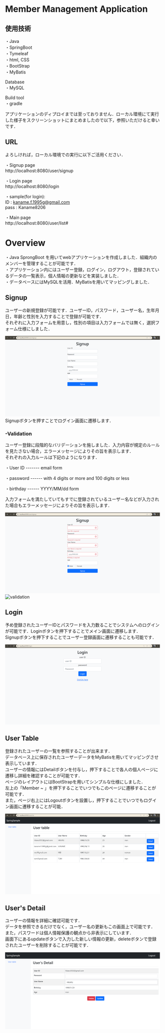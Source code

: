 # Member Management Application

## 使用技術  
・Java  
・SpringBoot  
・Tymeleaf  
・html, CSS  
・BootStrap  
・MyBatis  

Database  
・MySQL  

Build tool  
・gradle  


アプリケーションのディプロイまでは至っておりません．ローカル環境にて実行した様子をスクリーンショットにまとめましたので以下，参照いただけると幸いです．  


## URL  

よろしければ，ローカル環境での実行に以下ご活用ください．  

・Signup page  
http://localhost:8080/user/signup

・Login page  
http://localhost:8080/login  

・sample(for login):  
ID : kaname.f.1995g@gmail.com  
pass : Kaname8206

・Main page  
http://localhost:8080/user/list#




# Overview
・Java SprongBoot を用いてwebアプリケーションを作成しました．組織内のメンバーを管理することが可能です．  
・アプリケーション内にはユーザー登録，ログイン，ログアウト，登録されているデータの一覧表示，個人情報の更新などを実装しました．  
・データベースにはMySQLを活用．MyBatisを用いてマッピングしました．

## Signup
ユーザーの新規登録が可能です．ユーザーID，パスワード，ユーザー名，生年月日，年齢と性別を入力することで登録が可能です．  
それぞれに入力フォームを用意し，性別の項目は入力フォームでは無く，選択フォーム仕様にしました．  

![img.png](img.png)
Signupボタンを押すことでログイン画面に遷移します．  
 

### -Validation
ユーザー登録に段階的なバリデーションを施しました．入力内容が規定のルールを見たさない場合，エラーメッセージによりその旨を表示します．  
それぞれの入力ルールは下記のようになります．  

・User ID ------- email form

・password ------ with 4 digits or more and 100 digits or less

・birthday ------ YYYY/MM/dd form  

 入力フォームを満たしていてもすでに登録されているユーザー名などが入力された場合もエラーメッセージによりその旨を表示します．  

![img_1.png](img_1.png)
![validation](https://user-images.githubusercontent.com/77096897/153190133-65615bf2-d276-4615-8f30-bd3da07278f0.png)  


## Login
予め登録されたユーザーIDとパスワードを入力数ることでシステムへのログインが可能です．Loginボタンを押下することでメイン画面に遷移します．  
Signupボタンを押下することでユーザー登録画面に遷移することも可能です．  

![img_2.png](img_2.png)


## User Table
登録されたユーザーの一覧を参照することが出来ます．  
データベース上に保存されたユーザーデータをMyBatisを用いてマッピングさせ表示しています．  
ユーザーの情報にはDetailボタンを付与し，押下することで各人の個人ページに遷移し詳細を確認することが可能です．  
ページのレイアウトにはBootStrapを用いてシンプルな仕様にしました．  
左上の「Member ~ 」を押下することでいつでもこのページに遷移することが可能です．  
また，ページ右上にはLogoutボタンを設置し，押下することでいつでもログイン画面に遷移することが可能．  

![img_3.png](img_3.png)  


## User's Detail  
ユーザーの情報を詳細に確認可能です．  
データを参照できるだけでなく，ユーザー名の更新もこの画面上で可能です．  
また，パスワードは個人情報保護の観点から非表示にしています．  
画面下にあるupdateボタンで入力した新しい情報の更新，deleteボタンで登録されたユーザーを削除することが可能です．  

![img_4.png](img_4.png)
